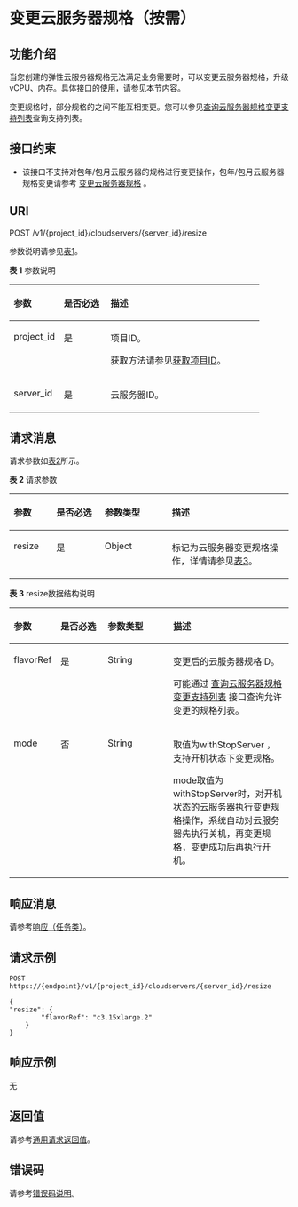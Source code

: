 # 变更云服务器规格（按需）<a name="ZH-CN_TOPIC_0020212653"></a>

## 功能介绍<a name="section5379216"></a>

当您创建的弹性云服务器规格无法满足业务需要时，可以变更云服务器规格，升级vCPU、内存。具体接口的使用，请参见本节内容。

变更规格时，部分规格的之间不能互相变更。您可以参见[查询云服务器规格变更支持列表](查询云服务器规格变更支持列表.md)查询支持列表。

## 接口约束<a name="section10197106104013"></a>

-   该接口不支持对包年/包月云服务器的规格进行变更操作，包年/包月云服务器规格变更请参考  [变更云服务器规格](变更云服务器规格.md)  。

## URI<a name="section48412952"></a>

POST /v1/\{project\_id\}/cloudservers/\{server\_id\}/resize

参数说明请参见[表1](#table29396722)。

**表 1**  参数说明

<a name="table29396722"></a>
<table><thead align="left"><tr id="row15658103"><th class="cellrowborder" valign="top" width="19.99%" id="mcps1.2.4.1.1"><p id="p60346796"><a name="p60346796"></a><a name="p60346796"></a>参数</p>
</th>
<th class="cellrowborder" valign="top" width="18.67%" id="mcps1.2.4.1.2"><p id="p56252285"><a name="p56252285"></a><a name="p56252285"></a>是否必选</p>
</th>
<th class="cellrowborder" valign="top" width="61.339999999999996%" id="mcps1.2.4.1.3"><p id="p60141268"><a name="p60141268"></a><a name="p60141268"></a>描述</p>
</th>
</tr>
</thead>
<tbody><tr id="row39604502"><td class="cellrowborder" valign="top" width="19.99%" headers="mcps1.2.4.1.1 "><p id="p53848109"><a name="p53848109"></a><a name="p53848109"></a>project_id</p>
</td>
<td class="cellrowborder" valign="top" width="18.67%" headers="mcps1.2.4.1.2 "><p id="p66729601"><a name="p66729601"></a><a name="p66729601"></a>是</p>
</td>
<td class="cellrowborder" valign="top" width="61.339999999999996%" headers="mcps1.2.4.1.3 "><p id="p37593705"><a name="p37593705"></a><a name="p37593705"></a>项目ID。</p>
<p id="p1180512217438"><a name="p1180512217438"></a><a name="p1180512217438"></a>获取方法请参见<a href="获取项目ID.md">获取项目ID</a>。</p>
</td>
</tr>
<tr id="row59061958"><td class="cellrowborder" valign="top" width="19.99%" headers="mcps1.2.4.1.1 "><p id="p19289328"><a name="p19289328"></a><a name="p19289328"></a>server_id</p>
</td>
<td class="cellrowborder" valign="top" width="18.67%" headers="mcps1.2.4.1.2 "><p id="p18931763"><a name="p18931763"></a><a name="p18931763"></a>是</p>
</td>
<td class="cellrowborder" valign="top" width="61.339999999999996%" headers="mcps1.2.4.1.3 "><p id="p57077814"><a name="p57077814"></a><a name="p57077814"></a>云服务器ID。</p>
</td>
</tr>
</tbody>
</table>

## 请求消息<a name="section33063388"></a>

请求参数如[表2](#table6742880)所示。

**表 2**  请求参数

<a name="table6742880"></a>
<table><thead align="left"><tr id="row13072760"><th class="cellrowborder" valign="top" width="15.229999999999999%" id="mcps1.2.5.1.1"><p id="p52260639"><a name="p52260639"></a><a name="p52260639"></a>参数</p>
</th>
<th class="cellrowborder" valign="top" width="17.29%" id="mcps1.2.5.1.2"><p id="p5253358"><a name="p5253358"></a><a name="p5253358"></a>是否必选</p>
</th>
<th class="cellrowborder" valign="top" width="24.060000000000002%" id="mcps1.2.5.1.3"><p id="p22868878"><a name="p22868878"></a><a name="p22868878"></a>参数类型</p>
</th>
<th class="cellrowborder" valign="top" width="43.419999999999995%" id="mcps1.2.5.1.4"><p id="p40439847"><a name="p40439847"></a><a name="p40439847"></a>描述</p>
</th>
</tr>
</thead>
<tbody><tr id="row54402144"><td class="cellrowborder" valign="top" width="15.229999999999999%" headers="mcps1.2.5.1.1 "><p id="p44497505"><a name="p44497505"></a><a name="p44497505"></a>resize</p>
</td>
<td class="cellrowborder" valign="top" width="17.29%" headers="mcps1.2.5.1.2 "><p id="p47528147"><a name="p47528147"></a><a name="p47528147"></a>是</p>
</td>
<td class="cellrowborder" valign="top" width="24.060000000000002%" headers="mcps1.2.5.1.3 "><p id="p24574685"><a name="p24574685"></a><a name="p24574685"></a>Object</p>
</td>
<td class="cellrowborder" valign="top" width="43.419999999999995%" headers="mcps1.2.5.1.4 "><p id="p63988077"><a name="p63988077"></a><a name="p63988077"></a>标记为云服务器变更规格操作，详情请参见<a href="#table7657338">表3</a>。</p>
</td>
</tr>
</tbody>
</table>

**表 3**  resize数据结构说明

<a name="table7657338"></a>
<table><thead align="left"><tr id="row17725233"><th class="cellrowborder" valign="top" width="15.229999999999999%" id="mcps1.2.5.1.1"><p id="p1733218125569"><a name="p1733218125569"></a><a name="p1733218125569"></a>参数</p>
</th>
<th class="cellrowborder" valign="top" width="17.29%" id="mcps1.2.5.1.2"><p id="p203321912145616"><a name="p203321912145616"></a><a name="p203321912145616"></a>是否必选</p>
</th>
<th class="cellrowborder" valign="top" width="23.87%" id="mcps1.2.5.1.3"><p id="p1633291212566"><a name="p1633291212566"></a><a name="p1633291212566"></a>参数类型</p>
</th>
<th class="cellrowborder" valign="top" width="43.61%" id="mcps1.2.5.1.4"><p id="p733241219565"><a name="p733241219565"></a><a name="p733241219565"></a>描述</p>
</th>
</tr>
</thead>
<tbody><tr id="row40163483"><td class="cellrowborder" valign="top" width="15.229999999999999%" headers="mcps1.2.5.1.1 "><p id="p32016662"><a name="p32016662"></a><a name="p32016662"></a>flavorRef</p>
</td>
<td class="cellrowborder" valign="top" width="17.29%" headers="mcps1.2.5.1.2 "><p id="p43212834"><a name="p43212834"></a><a name="p43212834"></a>是</p>
</td>
<td class="cellrowborder" valign="top" width="23.87%" headers="mcps1.2.5.1.3 "><p id="p10578662"><a name="p10578662"></a><a name="p10578662"></a>String</p>
</td>
<td class="cellrowborder" valign="top" width="43.61%" headers="mcps1.2.5.1.4 "><p id="p61434729"><a name="p61434729"></a><a name="p61434729"></a>变更后的云服务器规格ID。</p>
<p id="p1768943181815"><a name="p1768943181815"></a><a name="p1768943181815"></a>可能通过 <a href="查询云服务器规格变更支持列表.md">查询云服务器规格变更支持列表</a> 接口查询允许变更的规格列表。</p>
</td>
</tr>
<tr id="row84661711115"><td class="cellrowborder" valign="top" width="15.229999999999999%" headers="mcps1.2.5.1.1 "><p id="p184731425012"><a name="p184731425012"></a><a name="p184731425012"></a>mode</p>
</td>
<td class="cellrowborder" valign="top" width="17.29%" headers="mcps1.2.5.1.2 "><p id="p440141715114"><a name="p440141715114"></a><a name="p440141715114"></a>否</p>
</td>
<td class="cellrowborder" valign="top" width="23.87%" headers="mcps1.2.5.1.3 "><p id="p154051718113"><a name="p154051718113"></a><a name="p154051718113"></a>String</p>
</td>
<td class="cellrowborder" valign="top" width="43.61%" headers="mcps1.2.5.1.4 "><p id="p15551537416"><a name="p15551537416"></a><a name="p15551537416"></a>取值为withStopServer ，支持开机状态下变更规格。</p>
<p id="p184841352181414"><a name="p184841352181414"></a><a name="p184841352181414"></a>mode取值为withStopServer时，对开机状态的云服务器执行变更规格操作，系统自动对云服务器先执行关机，再变更规格，变更成功后再执行开机。</p>
</td>
</tr>
</tbody>
</table>

## 响应消息<a name="section29135036"></a>

请参考[响应（任务类）](响应（任务类）.md)。

## 请求示例<a name="section1183192295620"></a>

```
POST https://{endpoint}/v1/{project_id}/cloudservers/{server_id}/resize
```

```
{
"resize": {
        "flavorRef": "c3.15xlarge.2"
    }
}
```

## 响应示例<a name="section1923071117499"></a>

无

## 返回值<a name="section27037160"></a>

请参考[通用请求返回值](通用请求返回值.md)。

## 错误码<a name="section85821649202813"></a>

请参考[错误码说明](错误码说明.md)。

